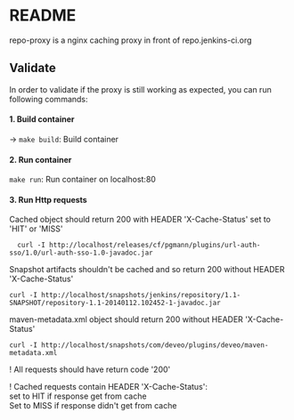 # README

repo-proxy is a nginx caching proxy in front of repo.jenkins-ci.org

## Validate

In order to validate if the proxy is still working as expected, you can run following commands:

#### 1. Build container

-> ```make build```: Build container

#### 2. Run container

```make run```: Run container on localhost:80

#### 3. Run Http requests

Cached object should return 200 with HEADER 'X-Cache-Status' set to 'HIT' or 'MISS' 
```
  curl -I http://localhost/releases/cf/pgmann/plugins/url-auth-sso/1.0/url-auth-sso-1.0-javadoc.jar
```

Snapshot artifacts shouldn't be cached and so return 200 without HEADER 'X-Cache-Status'
```
curl -I http://localhost/snapshots/jenkins/repository/1.1-SNAPSHOT/repository-1.1-20140112.102452-1-javadoc.jar
```

maven-metadata.xml object should return 200 without HEADER 'X-Cache-Status'
```
curl -I http://localhost/snapshots/com/deveo/plugins/deveo/maven-metadata.xml
```

! All requests should have return code '200'

! Cached requests contain HEADER 'X-Cache-Status':  
    set to HIT if response get from  cache  
    Set to MISS if response didn't get from cache  

